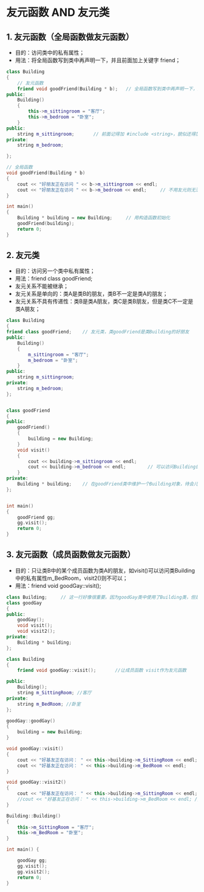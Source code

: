 # 友元函数 AND 友元类
## 1. 友元函数（全局函数做友元函数）
+ 目的：访问类中的私有属性；
+ 用法：将全局函数写到类中再声明一下，并且前面加上关键字 friend；

```C++
class Building
{
	// 友元函数
	friend void goodFriend(Building * b);   // 全局函数写到类中再声明一下，并且前面加上关键字 friend
public:
	Building()
	{
		this->m_sittingroom = "客厅";
		this->m_bedroom = "卧室";
	}
public:
	string m_sittingroom;		// 前面记得加 #include <string>，貌似还得加 using namespace std; 或者 using std::string;
private:
	string m_bedroom;

};

// 全局函数
void goodFriend(Building * b)
{
	cout << "好朋友正在访问 " << b->m_sittingroom << endl;
	cout << "好朋友正在访问 " << b->m_bedroom << endl;		// 不用友元则无法访问私有变量 m_bedroom
}

int main()
{
	Building * building = new Building;     // 用构造函数初始化
	goodFriend(building);
	return 0;
}
```
## 2. 友元类
+ 目的：访问另一个类中私有属性；
+ 用法：friend class goodFriend;
+ 友元关系不能被继承；
+ 友元关系是单向的：类A是类B的朋友，类B不一定是类A的朋友；
+ 友元关系不具有传递性：类B是类A朋友，类C是类B朋友，但是类C不一定是类A朋友；

```C++
class Building
{
friend class goodFriend;	// 友元类，类goodFriend是类Building的好朋友
public:
	Building()
	{
		m_sittingroom = "客厅";
		m_bedroom = "卧室";
	}
public:
	string m_sittingroom;
private:
	string m_bedroom;
};


class goodFriend
{
public:
	goodFriend()
	{
		building = new Building;
	}
	void visit()
	{
		cout << building->m_sittingroom << endl;
		cout << building->m_bedroom << endl;		// 可以访问Building的bedroom
	}
private:
	Building * building;    // 在goodFriend类中维护一个Building对象，待会儿要操作Building对象
};


int main()
{
	goodFriend gg;
	gg.visit();
	return 0;
}
```

## 3. 友元函数（成员函数做友元函数）
+ 目的：只让类B中的某个成员函数为类A的朋友，如visit()可以访问类Building中的私有属性m_BedRoom，visit2()则不可以；
+ 用法：friend void goodGay::visit();

```C++
class Building;     // 这一行好像很重要。因为goodGay类中使用了Building类，但是目前还没有表述完全，先用这一行告诉编译器，我有这个类，你不要报错。
class goodGay
{
public:
	goodGay();
	void visit();
	void visit2();
private:
	Building * building;
};

class Building
{
	friend void goodGay::visit();   	//让成员函数 visit作为友元函数

public:
	Building();
	string m_SittingRoom; //客厅
private:
	string m_BedRoom; //卧室
};

goodGay::goodGay()
{
	building = new Building;
}

void goodGay::visit()
{
	cout << "好基友正在访问： " << this->building->m_SittingRoom << endl;
	cout << "好基友正在访问： " << this->building->m_BedRoom << endl;
}

void goodGay::visit2()
{
	cout << "好基友正在访问： " << this->building->m_SittingRoom << endl;
	//cout << "好基友正在访问： " << this->building->m_BedRoom << endl; // 报错
}

Building::Building()
{
	this->m_SittingRoom = "客厅";
	this->m_BedRoom = "卧室";
}

int main() {

	goodGay gg;
	gg.visit();
	gg.visit2();
	return 0;
}
```